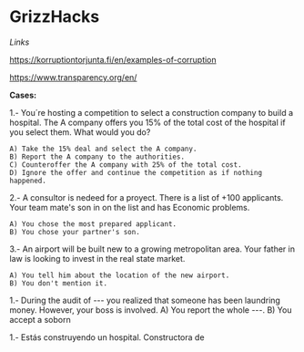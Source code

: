 # GrizzHacks

*Links*

https://korruptiontorjunta.fi/en/examples-of-corruption

https://www.transparency.org/en/


**Cases:**

1.- You´re hosting a competition to select a construction company to build a hospital. The A company offers you 15% of the total cost of the hospital if you select them. What would you do?

    A) Take the 15% deal and select the A company.
    B) Report the A company to the authorities.
    C) Counteroffer the A company with 25% of the total cost.
    D) Ignore the offer and continue the competition as if nothing happened.


2.- A consultor is nedeed for a proyect. There is a list of +100 applicants. Your team mate's son in on the list and has Economic problems.

    A) You chose the most prepared applicant.
    B) You chose your partner's son.

3.- An airport will be built new to a growing metropolitan area. Your father in law is looking to invest in the real state market.

    A) You tell him about the location of the new airport.
    B) You don't mention it.


1.- During the audit of --- you realized that someone has been laundring money. However, your boss is involved. A) You report the whole ---.  B) You accept a soborn

1.- Estás construyendo un hospital. Constructora de